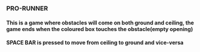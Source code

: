 ### PRO-RUNNER
#### This is a game where obstacles will come on both ground and ceiling, the game ends when the coloured box touches the obstacle(empty opening)
#### SPACE BAR is pressed to move from ceiling to ground and vice-versa

